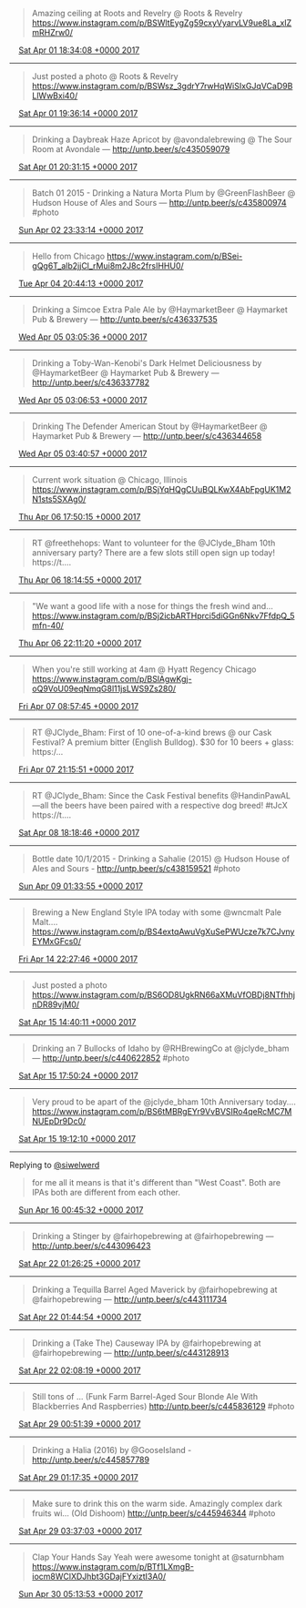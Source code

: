 > Amazing ceiling at Roots and Revelry @ Roots &amp; Revelry https://www.instagram.com/p/BSWltEygZg59cxyVyarvLV9ue8La_xIZmRHZrw0/

<img src="media/tweet.ico" width="12" /> [Sat Apr 01 18:34:08 +0000 2017](https://twitter.com/nhudson/status/848242089137770496)

----

> Just posted a photo @ Roots &amp; Revelry https://www.instagram.com/p/BSWsz_3gdrY7rwHqWiSIxGJqVCaD9BLlWwBxi40/

<img src="media/tweet.ico" width="12" /> [Sat Apr 01 19:36:14 +0000 2017](https://twitter.com/nhudson/status/848257716283990016)

----

> Drinking a Daybreak Haze Apricot by @avondalebrewing @ The Sour Room at Avondale — http://untp.beer/s/c435059079

<img src="media/tweet.ico" width="12" /> [Sat Apr 01 20:31:15 +0000 2017](https://twitter.com/nhudson/status/848271561341755393)

----

> Batch 01 2015 - Drinking a Natura Morta Plum by @GreenFlashBeer @ Hudson House of Ales and Sours  — http://untp.beer/s/c435800974 #photo

<img src="media/tweet.ico" width="12" /> [Sun Apr 02 23:33:14 +0000 2017](https://twitter.com/nhudson/status/848679749866180612)

----

> Hello from Chicago https://www.instagram.com/p/BSei-gQg6T_alb2jjCl_rMui8m2J8c2frsIHHU0/

<img src="media/tweet.ico" width="12" /> [Tue Apr 04 20:44:13 +0000 2017](https://twitter.com/nhudson/status/849361988698484737)

----

> Drinking a Simcoe Extra Pale Ale by @HaymarketBeer @ Haymarket Pub &amp; Brewery — http://untp.beer/s/c436337535

<img src="media/tweet.ico" width="12" /> [Wed Apr 05 03:05:36 +0000 2017](https://twitter.com/nhudson/status/849457967078526978)

----

> Drinking a Toby-Wan-Kenobi's Dark Helmet Deliciousness by @HaymarketBeer @ Haymarket Pub &amp; Brewery — http://untp.beer/s/c436337782

<img src="media/tweet.ico" width="12" /> [Wed Apr 05 03:06:53 +0000 2017](https://twitter.com/nhudson/status/849458289444302851)

----

> Drinking  The Defender American Stout by @HaymarketBeer @ Haymarket Pub &amp; Brewery — http://untp.beer/s/c436344658

<img src="media/tweet.ico" width="12" /> [Wed Apr 05 03:40:57 +0000 2017](https://twitter.com/nhudson/status/849466866393337856)

----

> Current work situation @ Chicago, Illinois https://www.instagram.com/p/BSjYqHQgCUuBQLKwX4AbFpgUK1M2N1sts5SXAg0/

<img src="media/tweet.ico" width="12" /> [Thu Apr 06 17:50:15 +0000 2017](https://twitter.com/nhudson/status/850042984192253953)

----

> RT @freethehops: Want to volunteer for the @JClyde_Bham 10th anniversary party? There are a few slots still open sign up today!  https://t.…

<img src="media/tweet.ico" width="12" /> [Thu Apr 06 18:14:55 +0000 2017](https://twitter.com/nhudson/status/850049193637019649)

----

> "We want a good life with a nose for things
> the fresh wind and… https://www.instagram.com/p/BSj2icbARTHprci5diGGn6Nkv7FfdpQ_5mfn-40/

<img src="media/tweet.ico" width="12" /> [Thu Apr 06 22:11:20 +0000 2017](https://twitter.com/nhudson/status/850108691328229378)

----

> When you're still working at 4am @ Hyatt Regency Chicago https://www.instagram.com/p/BSlAgwKgj-oQ9VoU09eqNmqG8l11jsLWS9Zs280/

<img src="media/tweet.ico" width="12" /> [Fri Apr 07 08:57:45 +0000 2017](https://twitter.com/nhudson/status/850271363826831360)

----

> RT @JClyde_Bham: First of 10 one-of-a-kind brews @ our Cask Festival? A premium bitter (English Bulldog). $30 for 10 beers + glass: https:/…

<img src="media/tweet.ico" width="12" /> [Fri Apr 07 21:15:51 +0000 2017](https://twitter.com/nhudson/status/850457114011209728)

----

> RT @JClyde_Bham: Since the Cask Festival benefits @HandinPawAL—all the beers have been paired with a respective dog breed! #tJcX https://t.…

<img src="media/tweet.ico" width="12" /> [Sat Apr 08 18:18:46 +0000 2017](https://twitter.com/nhudson/status/850774936415285248)

----

> Bottle date 10/1/2015 - Drinking a Sahalie (2015) @ Hudson House of Ales and Sours - http://untp.beer/s/c438159521 #photo

<img src="media/tweet.ico" width="12" /> [Sun Apr 09 01:33:55 +0000 2017](https://twitter.com/nhudson/status/850884446651916289)

----

> Brewing a New England Style IPA today with some @wncmalt Pale Malt.… https://www.instagram.com/p/BS4extqAwuVgXuSePWUcze7k7CJvnyEYMxGFcs0/

<img src="media/tweet.ico" width="12" /> [Fri Apr 14 22:27:46 +0000 2017](https://twitter.com/nhudson/status/853011927538307072)

----

> Just posted a photo https://www.instagram.com/p/BS6OD8UgkRN66aXMuVfOBDj8NTfhhjnDR89vjM0/

<img src="media/tweet.ico" width="12" /> [Sat Apr 15 14:40:11 +0000 2017](https://twitter.com/nhudson/status/853256644372959232)

----

> Drinking an 7 Bullocks of Idaho by @RHBrewingCo at @jclyde_bham — http://untp.beer/s/c440622852 #photo

<img src="media/tweet.ico" width="12" /> [Sat Apr 15 17:50:24 +0000 2017](https://twitter.com/nhudson/status/853304515231195137)

----

> Very proud to be apart of the @jclyde_bham 10th Anniversary today.… https://www.instagram.com/p/BS6tMBRgEYr9VvBVSIRo4qeRcMC7MNUEpDr9Dc0/

<img src="media/tweet.ico" width="12" /> [Sat Apr 15 19:12:10 +0000 2017](https://twitter.com/nhudson/status/853325092616642560)

----

Replying to [@siwelwerd](https://twitter.com/siwelwerd/status/853279064353906688)

> for me all it means is that it's different than "West Coast". Both are IPAs both are different from each other.

<img src="media/tweet.ico" width="12" /> [Sun Apr 16 00:45:32 +0000 2017](https://twitter.com/nhudson/status/853408986841874432)

----

> Drinking a Stinger by @fairhopebrewing at @fairhopebrewing — http://untp.beer/s/c443096423

<img src="media/tweet.ico" width="12" /> [Sat Apr 22 01:26:25 +0000 2017](https://twitter.com/nhudson/status/855593600792629248)

----

> Drinking a Tequilla Barrel Aged Maverick by @fairhopebrewing at @fairhopebrewing — http://untp.beer/s/c443111734

<img src="media/tweet.ico" width="12" /> [Sat Apr 22 01:44:54 +0000 2017](https://twitter.com/nhudson/status/855598251986309145)

----

> Drinking a (Take The) Causeway IPA by @fairhopebrewing at @fairhopebrewing — http://untp.beer/s/c443128913

<img src="media/tweet.ico" width="12" /> [Sat Apr 22 02:08:19 +0000 2017](https://twitter.com/nhudson/status/855604144702451712)

----

> Still tons of ... (Funk Farm Barrel-Aged Sour Blonde Ale With Blackberries And Raspberries) http://untp.beer/s/c445836129 #photo

<img src="media/tweet.ico" width="12" /> [Sat Apr 29 00:51:39 +0000 2017](https://twitter.com/nhudson/status/858121568857333760)

----

> Drinking a Halia (2016) by @GooseIsland - http://untp.beer/s/c445857789

<img src="media/tweet.ico" width="12" /> [Sat Apr 29 01:17:35 +0000 2017](https://twitter.com/nhudson/status/858128094586077186)

----

> Make sure to drink this on the warm side. Amazingly complex dark fruits wi... (Old Dishoom) http://untp.beer/s/c445946344 #photo

<img src="media/tweet.ico" width="12" /> [Sat Apr 29 03:37:03 +0000 2017](https://twitter.com/nhudson/status/858163193465720833)

----

> Clap Your Hands Say Yeah were awesome tonight at @saturnbham https://www.instagram.com/p/BTf1LXmgB-iocm8WClXDJhbt3GDajFYxiztI3A0/

<img src="media/tweet.ico" width="12" /> [Sun Apr 30 05:13:53 +0000 2017](https://twitter.com/nhudson/status/858549949579001856)